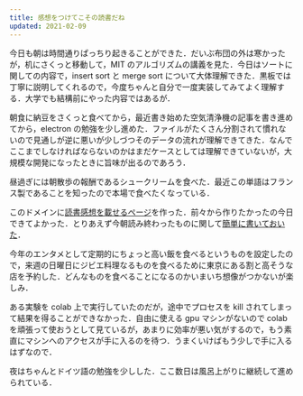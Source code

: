 ```yaml
---
title: 感想をつけてこその読書だね
updated: 2021-02-09
---
```


今日も朝は時間通りぱっちり起きることができた．だいぶ布団の外は寒かったが，机にさくっと移動して，MIT のアルゴリズムの講義を見た．今日はソートに関しての内容で，insert sort と merge sort について大体理解できた．黒板では丁寧に説明してくれるので，今度ちゃんと自分で一度実装してみてよく理解する．大学でも結構前にやった内容ではあるが．

朝食に納豆をさくっと食べてから，最近書き始めた空気清浄機の記事を書き進めてから，electron の勉強を少し進めた．ファイルがたくさん分割されて慣れないので見通しが逆に悪いが少しづつそのデータの流れが理解できてきた．なんでここまでしなければならないのかはまだケースとしては理解できていないが，大規模な開発になったときに旨味が出るのであろう．

昼過ぎには朝散歩の報酬であるシュークリームを食べた．最近この単語はフランス製であることを知ったので本場で食べたくなっている．

このドメインに[読書感想を載せるページ](https://sotaro.io/reading)を作った．前々から作りたかったの今日できてよかった．とりあえず今朝読み終わったものに関して[簡単に書いておいた](https://sotaro.io/reading/sekai-arinomama)．

今年のエンタメとして定期的にちょっと高い飯を食べるというものを設定したので，来週の日曜日にジビエ料理なるものを食べるために東京にある割と高そうな店を予約した．どんなものを食べることになるのかいまいち想像がつかないが楽しみ．

ある実験を colab 上で実行していたのだが，途中でプロセスを kill されてしまって結果を得ることができなかった．自由に使える gpu マシンがないので colab を頑張って使おうとして見ているが，あまりに効率が悪い気がするので，もう素直にマシンへのアクセスが手に入るのを待つ．うまくいけばもう少しで手に入るはずなので．

夜はちゃんとドイツ語の勉強を少しした．ここ数日は風呂上がりに継続して進められている．
